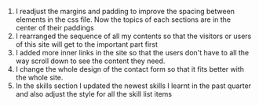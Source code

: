 1. I readjust the margins and padding to improve the spacing between elements in the css file. 
Now the topics of each sections are in the center of their paddings 
2. I rearranged the sequence of all my contents so that the visitors or users of this site will get to the important part first 
3. I added more inner links in the site so that the users don't have to all the way scroll down to see the content they need. 
4. I change the whole design of the contact form so that it fits better with the whole site. 
5. In the skills section I updated the newest skills I learnt in the past quarter and also  adjust the style for all the skill list items 